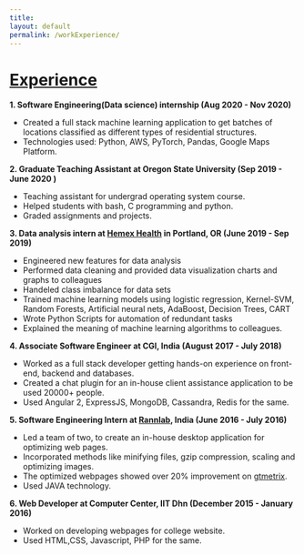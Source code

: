 ```yaml
---
title:
layout: default
permalink: /workExperience/
---
```

# <u>Experience</u>

**1. Software Engineering(Data science) internship (Aug 2020 - Nov 2020)**<br/>
  * Created a full stack machine learning application to get batches of locations classified as different types of residential structures.
  * Technologies used: Python, AWS, PyTorch, Pandas, Google Maps Platform.
     
**2. Graduate Teaching Assistant at Oregon State University (Sep 2019 - June 2020 )**<br/>

  * Teaching assistant for undergrad operating system course.
  * Helped students with bash, C programming and python.   
  * Graded assignments and projects.   

**3. Data analysis intern at [Hemex Health](http://hemexhealth.com/) in Portland, OR (June 2019 - Sep 2019)**<br/>
  * Engineered new features for data analysis    
  * Performed data cleaning and provided data visualization charts and graphs to colleagues   
  * Handeled class imbalance for data sets    
  * Trained machine learning models using logistic regression, Kernel-SVM, Random Forests, Artificial neural nets, AdaBoost, Decision Trees, CART    
  * Wrote Python Scripts for automation of redundant tasks    
  * Explained the meaning of machine learning algorithms to colleagues.
      
**4. Associate Software Engineer at CGI, India (August 2017 - July 2018)**<br/>
  * Worked as a full stack developer getting hands-on experience on front-end, backend and databases.      
  * Created a chat plugin for an in-house client assistance application to be used 20000+ people.
  * Used Angular 2, ExpressJS, MongoDB, Cassandra, Redis for the same.
      
**5. Software Engineering Intern at [Rannlab](www.rannlab.com), India (June 2016 - July 2016)**<br/>

  * Led a team of two, to create an in-house desktop application for optimizing web pages.   
  * Incorporated methods like minifying files, gzip compression, scaling and optimizing images.   
  * The optimized webpages showed over 20% improvement on [gtmetrix](https://gtmetrix.com/).    
  * Used JAVA technology.     
    
**6. Web Developer at Computer Center, IIT Dhn (December 2015 - January 2016)**    

  * Worked on developing webpages for college website.   
  * Used HTML,CSS, Javascript, PHP for the same.   